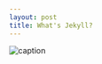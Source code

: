 ```yaml
---
layout: post
title: What's Jekyll?
---
```



![caption](https://github.com/ysantanaf/ysantanaf.github.io/blob/master/diver.jpg)

